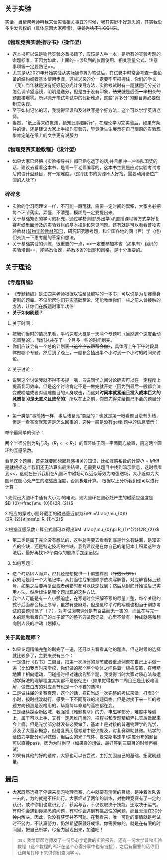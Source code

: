 ## 关于实验
实话，当帮帮老师叫我来谈实验相关事宜的时候，我其实挺不好意思的，其实我没多少发言权的（具体原因大家都懂），~~话说为啥不叫CQH来~~。
### 《物理竞赛实验指导书》（操作型）
- 这本书可以说是物竞实验必备书籍了，应该是人手一本，是所有的实验考题的命题标准，正因为如此，上面的==涉及到的仪器使用、相关测量公式、注意事项等一定要熟记==。
-  尤其是从2021年开始实验从实际操作转为笔试后，在试卷中时常会考查一些设备的结构或者基本使用步骤，这些送来的分一定要牢牢把握住，你们的学长（我）当年就是没有好好记分光计使用方法，实验考试时有一题就是问分光计怎么调节望远镜，明明是送分，但是由于没有印象，~~结果就是后面一串相关的题直接爆零~~。所以抛开笔试考试中的创新难点，这些“背多分”的题目务必要做到无失误。
- 至于如何记忆的话，我觉得早读和及时默写是个好方法，这个可以学学英语老师。
- 当然，"纸上得来终觉浅，绝知此事要躬行"，在理论学习完实验后，如果有条件的话，还是建议大家上手操作实验的，毕竟活生生展示在自己眼前的实验现象肯定笔在纸上的文字更有说服力
### 《物理竞赛实验教程》（设计型）
- 如果大家已经把《实验指导书》都已经吃透了的话,并且想冲一冲省队国奖的话，建议去看看这本书，是青一平老师编写的，这本书主要是应对实验考试考后的设计型题目，有一定难度。（这个图书的资源不太好找，需要动用诸位广阔的人脉了）
### 碎碎念
- 实验的学习同理论一样，不可能一蹴而就，需要一定时间的累积，大家务必把每个环节落实，弄懂，不清楚、模糊的一定要提出来。
- 关于基础知识的学习的补充，通过学校训练\外出学习\直播课程等方式学好复赛考纲里面涉及的实验器材的基本操作和常见问题。还有就是可以看看普物实验教材([普物实验教材PDF](http://www.wenqujingdian.com/Public/editor/attached/file/20180608/20180608100542_59292.pdf))，研究研究思考题，和全国各地的同（巨）学（佬）们交流一下思考题的答案和想法。
- 关于基础实验的训练，很重要的一点，==一定要参加本省（如果有）组织的实验培训==，能熟悉仪器，熟悉本省的出题和风格，是十分重要的。
## 关于理论
### 《专题精编》
- 《专题精编》是江四喜老师根据以往经验编写的一本书，可以说是为复赛量身定制的题库。不仅能帮你们夯实基础理论，还能教给你们一些之前未曾接触的方法，让你们在解题时事半功倍
- **关于如何刷题？**
1. 关于时间：
- 按我们当时的情况来看，平均速度大概是一天两个专题吧（当然这个速度会动态调整的），我们总共花了一个月多一些的时间刷完。
- 你们应该会有一个总的计划表~~（这个应该帮帮会做）~~，具体写上午下午时段具体做哪个专题，然后到了晚上，一般都会抽出半个小时到一个小时的时间来讨论。
2. 关于讨论：
- 说到这个讨论我就不得不多提一嘴，虽说同学之间讨论确实可以在一定程度上提高复习效率，但是这个讨论肯定不是一做完就开始（因为到最后一般都会演变成唠嗑或者对偏难题目的人身攻击，而这对**时间本就紧迫且投入成本巨大的竞赛复习是无意义且致命的**）所以在此之前，你首先得先给自己不会的题目分类：

-  第一类是"事前猪一样，事后诸葛亮"类型的：也就是第一眼看题目没有头绪，但是一看答案就知道是怎么回事的，这种一般是没有get到题中的信息暗示：

举个最简单的例子：

两个半径分别为$R_{1}$与$R_{2}$（$R_{1}<<R_{2}$）的圆环处于同一平面同心放置，问这两个圆环的互感系数。

看见这个题目，首先就要回想起互感相关的知识，比如互感系数的计算$\Phi=MI$但是就根据这个我们还无法算出最终结果，还需要从题目中找到暗示信息，这时候看到<<，这就在告诉我们在$R_{1}$圆环中磁场可以近似等效为匀强磁场，大小近似为大圆环在圆心处产生的磁感应强度，否则极难计算。
根据以上分析我们便可以进行计算：

1.先假设大圆环中通有大小为I的电流，则大圆环在圆心处产生的磁感应强度是$B_{0}=\frac{\mu_{0}I}{2R_{2}}$

2.相应的穿过小圆环截面的磁通量近似为$\Phi=\frac{\mu_{0}I}{2R_{2}}\times\pi R_{1}^{2}$

3.根据互感系数计算公式则可以得出$M=\frac{\mu_{0}\pi R_{1}^{2}}{2R_{2}}$

- 第二类是属于完全没有想法的，这种就需要去看看到底是什么有缺漏，是知识点的空缺，还是特定技巧的空缺，我的建议是在你自己的笔记本上积累这种方法后，最好再找1-2个类似的题练手加深记忆。
 
3. 如何写题：
- 这个的话因人而异，但我还是想提供一个借鉴样例（~~咋这么啰嗦~~）
- 我的话是用一个大笔记本，从封面往后按照顺序依次写解答，对应解答标上题号，如果之后要再复盘或者纠错时都可以快速找到；然后从封底开始往后记实用方法，然后标注是哪个题出现的这种方法。
- 我个人可能是有一点小强迫症，在写题时会把解答写的尽量工整，每个关键的式子后面都会标上序号，虽然有些麻烦，但是这种平时的写题也相当于训练考试的答题规范了（？），对考试阅卷评分是有百益而无一害的，而且在写完一本的题后看着自己的本子留下的整齐的做题记录，心里不禁有一种成就感和想向别人装的冲动（划掉）。 
### 关于其他题库？
- 如果专题精编完整的刷完了一遍，还可以去看看其他的题库，但这时候的选择就比较多了，主要来说有三个：
- 一是进行《程书》二周目，把第一次薄弱的章节或者重点例题在自己上手做一遍（比如我当时来学校，你们做的那个两个物体之间系着一根橡皮筋，在粗糙地面上相向运动，问碰撞时相对速度的那个题，我觉得当时大家对质心法和运动学解法的理解程度其实都不是很彻底）（如果觉得程书二周目还是比较难理解，做做白皮的对应章节也是一个不错的选择）
- 二是做往届的复赛真题，这个的话，把它当成一次完整的考试来做，打表3个小时，按时批改就行，感受一下不同高效的出题风格。但是对接下来一年的考题方向预测是没啥用的，毕竟每年命题的高校都在变。
- 三是继续探索新区域，我强推《难题集萃》的力、电磁学部分，难度中等偏上，属于可以上手，又有一定思维门槛的，把程书和专题精编弄扎实后做起来会上瘾。但是光学部分就没有必要做了，基本上是对接的普通物理学的光学，涉及了大量新概念，但是复赛历届考题中很少提及，对复赛帮助甚微。热学的话热力学部分可以做做，但后面的光子气体、麦克斯韦速率/速度分布的题目可以直接pass，因为为时尚早（如果真的想做，最好等到三周目的时候再尝试）
- 如果有其他的好的题库，大家也可以去尝试，主打加固自己的基础、拓宽刷题量。

## 最后
- 大家既然选择了停课来复习物理竞赛，心中就要有清晰的目标，是冲着省队省一去的，为的就是不枉此行。大家经过了两年的训练，对物理竞赛有了一定的认识，或许你们也意识到了，获奖与否，不仅仅取决于技能，还取决于运气。有时你会遇到你熟悉的问题，有时你会遇到有挑战性的问题，而且无法在30分钟内解决。因此，你没有获奖并不可耻。在我看来，唯一可耻的事情就是考试时不努力，不认真努力，仍然希望获得好成绩。你需要做的，就是在有限的时间里，把自己所学，尽全力展现出来，加油吧！

>ps：我给帮帮老师发了一份质心学姐做的实验报告，还有一份大学普物实验教程（这个教程的PDF在这个心得分享中也有链接），之后有需要的话你们让帮帮打印下来供你们查阅学习。